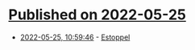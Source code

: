 # [Published on 2022-05-25](index.md)

* [2022-05-25, 10:59:46](https://news.ycombinator.com/item?id=31502748) - [Estoppel](https://ente.io/blog/r/estoppel/)
